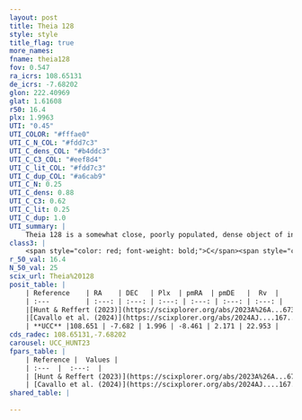 ```yaml
---
layout: post
title: Theia 128
style: style
title_flag: true
more_names: 
fname: theia128
fov: 0.547
ra_icrs: 108.65131
de_icrs: -7.68202
glon: 222.40969
glat: 1.61608
r50: 16.4
plx: 1.9963
UTI: "0.45"
UTI_COLOR: "#fffae0"
UTI_C_N_COL: "#fdd7c3"
UTI_C_dens_COL: "#b4ddc3"
UTI_C_C3_COL: "#eef8d4"
UTI_C_lit_COL: "#fdd7c3"
UTI_C_dup_COL: "#a6cab9"
UTI_C_N: 0.25
UTI_C_dens: 0.88
UTI_C_C3: 0.62
UTI_C_lit: 0.25
UTI_C_dup: 1.0
UTI_summary: |
    Theia 128 is a somewhat close, poorly populated, dense object of intermediate C3 quality. It was recently reported in the literature.
class3: |
    <span style="color: red; font-weight: bold;">C</span><span style="color: green; font-weight: bold;">A</span>
r_50_val: 16.4
N_50_val: 25
scix_url: Theia%20128
posit_table: |
    | Reference    | RA    | DEC   | Plx  | pmRA  | pmDE   |  Rv  |
    | :---         | :---: | :---: | :---: | :---: | :---: | :---: |
    |[Hunt & Reffert (2023)](https://scixplorer.org/abs/2023A%26A...673A.114H) | 108.653 | -7.694 | 1.992 | -8.399 | 2.23 | 31.15 |
    |[Cavallo et al. (2024)](https://scixplorer.org/abs/2024AJ....167...12C) | 108.684 | -7.639 | 1.994 | -- | -- | -- |
    | **UCC** |108.651 | -7.682 | 1.996 | -8.461 | 2.171 | 22.953 | 
cds_radec: 108.65131,-7.68202
carousel: UCC_HUNT23
fpars_table: |
    | Reference |  Values |
    | :---  |  :---:  |
    | [Hunt & Reffert (2023)](https://scixplorer.org/abs/2023A%26A...673A.114H) | `AV50=0.154, diffAV50=0.456, MOD50=8.406, logAge50=7.984` |
    | [Cavallo et al. (2024)](https://scixplorer.org/abs/2024AJ....167...12C) | `AV50=0.4, dMod50=8.49, logAge50=7.58, [Fe/H]50=0.27` |
shared_table: |
    
---
```

